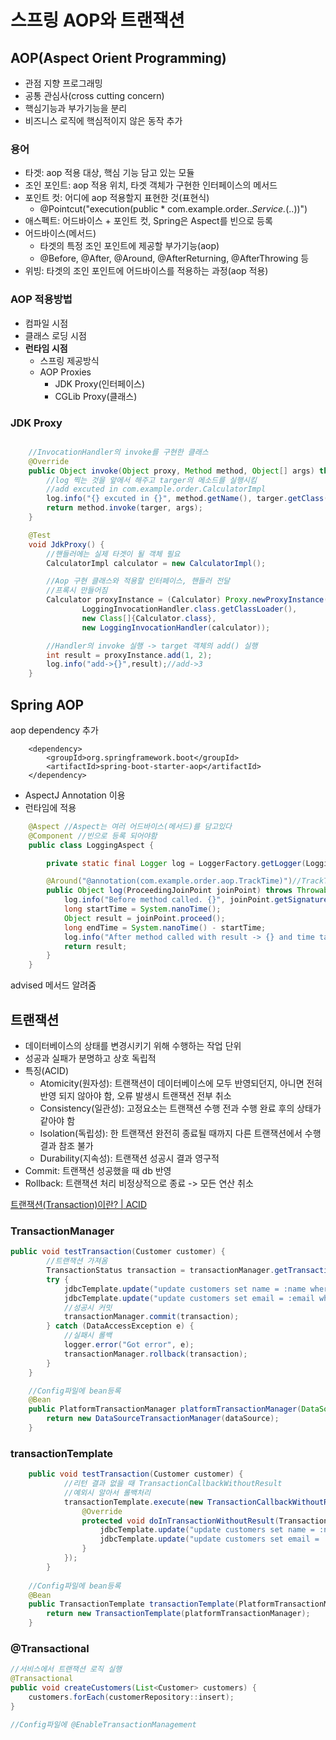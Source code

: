 # 스프링 AOP와 트랜잭션

## AOP(Aspect Orient Programming)
- 관점 지향 프로그래밍
- 공통 관심사(cross cutting concern)
- 핵심기능과 부가기능을 분리
- 비즈니스 로직에 핵심적이지 않은 동작 추가

### 용어
- 타겟: aop 적용 대상, 핵심 기능 담고 있는 모듈
- 조인 포인트: aop 적용 위치, 타겟 객체가 구현한 인터페이스의 메서드
- 포인트 컷: 어디에 aop 적용할지 표현한 것(표현식)
    - @Pointcut("execution(public * com.example.order..*Service.*(..))")
- 애스펙트: 어드바이스 + 포인트 컷, Spring은 Aspect를 빈으로 등록
- 어드바이스(메서드)
    - 타겟의 특정 조인 포인트에 제공할 부가기능(aop)
    - @Before, @After, @Around, @AfterReturning, @AfterThrowing 등
- 위빙: 타겟의 조인 포인트에 어드바이스를 적용하는 과정(aop 적용)

### AOP 적용방법
- 컴파일 시점
- 클래스 로딩 시점
- **런타임 시점**
    - 스프링 제공방식
    - AOP Proxies
        - JDK Proxy(인터페이스)
        - CGLib Proxy(클래스)

### JDK Proxy

```java

    //InvocationHandler의 invoke를 구현한 클래스
    @Override
    public Object invoke(Object proxy, Method method, Object[] args) throws Throwable {
        //log 찍는 것을 앞에서 해주고 targer의 메소드를 실행시킴
        //add excuted in com.example.order.CalculatorImpl
        log.info("{} excuted in {}", method.getName(), targer.getClass().getCanonicalName());
        return method.invoke(targer, args);
    }

    @Test
    void JdkProxy() {
        //핸들러에는 실제 타겟이 될 객체 필요
        CalculatorImpl calculator = new CalculatorImpl();

        //Aop 구현 클래스와 적용할 인터페이스, 핸들러 전달
        //프록시 만들어짐
        Calculator proxyInstance = (Calculator) Proxy.newProxyInstance(
                LoggingInvocationHandler.class.getClassLoader(),
                new Class[]{Calculator.class},
                new LoggingInvocationHandler(calculator));

        //Handler의 invoke 실행 -> target 객체의 add() 실행
        int result = proxyInstance.add(1, 2);
        log.info("add->{}",result);//add->3
    }
```

## Spring AOP
aop dependency 추가
```
    <dependency>
        <groupId>org.springframework.boot</groupId>
        <artifactId>spring-boot-starter-aop</artifactId>
    </dependency>
```
- AspectJ Annotation 이용
- 런타임에 적용

```java
    @Aspect //Aspect는 여러 어드바이스(메서드)를 담고있다
    @Component //빈으로 등록 되어야함
    public class LoggingAspect {

        private static final Logger log = LoggerFactory.getLogger(LoggingAspect.class);

        @Around("@annotation(com.example.order.aop.TrackTime)")//TrackTime annotation 붙은 메서드에만 적용
        public Object log(ProceedingJoinPoint joinPoint) throws Throwable {
            log.info("Before method called. {}", joinPoint.getSignature().toString());
            long startTime = System.nanoTime();
            Object result = joinPoint.proceed();
            long endTime = System.nanoTime() - startTime;
            log.info("After method called with result -> {} and time taken {} nanoseconds", result, endTime);
            return result;
        }
    }
```
advised 메서드 알려줌

## 트랜잭션
- 데이터베이스의 상태를 변경시키기 위해 수행하는 작업 단위
- 성공과 실패가 분명하고 상호 독립적
- 특징(ACID)
    - Atomicity(원자성): 트랜잭션이 데이터베이스에 모두 반영되던지, 아니면 전혀 반영 되지 않아야 함, 오류 발생시 트랜잭션 전부 취소
    - Consistency(일관성): 고정요소는 트랜잭션 수행 전과 수행 완료 후의 상태가 같아야 함
    - Isolation(독립성): 한 트랜잭션 완전히 종료될 때까지 다른 트랜잭션에서 수행 결과 참조 불가
    - Durability(지속성): 트랜잭션 성공시 결과 영구적
- Commit: 트랜잭션 성공했을 때 db 반영
- Rollback: 트랜잭션 처리 비정상적으로 종료 -> 모든 연산 취소

[트랜잭션(Transaction)이란? | ACID](https://code-lab1.tistory.com/51)


### TransactionManager
```java
public void testTransaction(Customer customer) {
        //트랜잭션 가져옴
        TransactionStatus transaction = transactionManager.getTransaction(new DefaultTransactionDefinition());
        try {
            jdbcTemplate.update("update customers set name = :name where customer_id = UUID_TO_BIN(:customerId)", toPramMap(customer));
            jdbcTemplate.update("update customers set email = :email where customer_id = UUID_TO_BIN(:customerId)", toPramMap(customer));
            //성공시 커밋
            transactionManager.commit(transaction);
        } catch (DataAccessException e) {
            //실패시 롤백
            logger.error("Got error", e);
            transactionManager.rollback(transaction);
        }
    }

    //Config파일에 bean등록
    @Bean
    public PlatformTransactionManager platformTransactionManager(DataSource dataSource) {
        return new DataSourceTransactionManager(dataSource);
    }
```

### transactionTemplate
```java
    public void testTransaction(Customer customer) {
            //리턴 결과 없을 때 TransactionCallbackWithoutResult
            //예외시 알아서 롤백처리
            transactionTemplate.execute(new TransactionCallbackWithoutResult() {
                @Override
                protected void doInTransactionWithoutResult(TransactionStatus status) {
                    jdbcTemplate.update("update customers set name = :name where customer_id = UUID_TO_BIN(:customerId)", toPramMap(customer));
                    jdbcTemplate.update("update customers set email = :email where customer_id = UUID_TO_BIN(:customerId)", toPramMap(customer));
                }
            });
        }
    
    //Config파일에 bean등록
    @Bean
    public TransactionTemplate transactionTemplate(PlatformTransactionManager platformTransactionManager) {
        return new TransactionTemplate(platformTransactionManager);
    }
```

### @Transactional
```java
//서비스에서 트랜잭션 로직 실행
@Transactional
public void createCustomers(List<Customer> customers) {
    customers.forEach(customerRepository::insert);
}

//Config파일에 @EnableTransactionManagement
```
